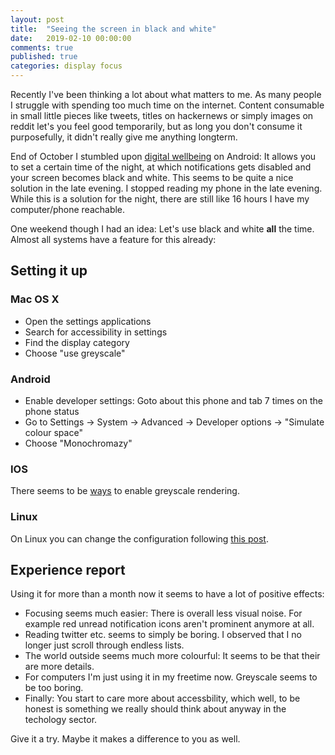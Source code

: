 ```yaml
---
layout: post
title:  "Seeing the screen in black and white"
date:   2019-02-10 00:00:00
comments: true
published: true
categories: display focus
---
```


Recently I've been thinking a lot about what matters to me. As many people I struggle with spending too much time
on the internet. Content consumable in small little pieces like tweets, titles on hackernews or simply images on reddit
let's you feel good temporarily, but as long you don't consume it purposefully, it didn't really give me anything longterm.

End of October I stumbled upon [digital wellbeing](https://support.google.com/pixelphone/answer/9137850?hl=en&utm_source=wellbeing.google&utm_medium=referral&utm_campaign=wellbeing) on Android: It allows you to set a certain time of the night, at which
notifications gets disabled and your screen becomes black and white. This seems to be quite a nice solution in the late
evening. I stopped reading my phone in the late evening. While this is a solution for the night, there are still like 16 hours I have my computer/phone reachable.

One weekend though I had an idea: Let's use black and white __all__ the time. Almost all systems have a feature for this already:

## Setting it up

### Mac OS X

* Open the settings applications
* Search for accessibility in settings
* Find the display category
* Choose "use greyscale"


### Android

* Enable developer settings: Goto about this phone and tab 7 times on the phone status
* Go to Settings -> System -> Advanced -> Developer options -> "Simulate colour space"
* Choose "Monochromazy"

### IOS

There seems to be [ways](https://www.macobserver.com/tips/how-to/grayscale-apple-devices/) to enable greyscale rendering.

### Linux

On Linux you can change the configuration following [this post](https://askubuntu.com/questions/443335/how-can-ubuntu-be-made-grayscale).

## Experience report

Using it for more than a month now it seems to have a lot of positive effects:

* Focusing seems much easier: There is overall less visual noise. For example red unread notification icons aren't prominent anymore at all.
* Reading twitter etc. seems to simply be boring. I observed that I no longer just scroll through endless lists.
* The world outside seems much more colourful: It seems to be that their are more details.
* For computers I'm just using it in my freetime now. Greyscale seems to be too boring.
* Finally: You start to care more about accessbility, which well, to be honest is something we really should think about anyway in the techology sector.

Give it a try. Maybe it makes a difference to you as well.